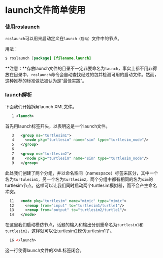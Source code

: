 # launch文件简单使用

### 使用roslaunch

`roslaunch`可以用来启动定义在`launch（启动）`文件中的节点。

用法：

```java
$ roslaunch [package] [filename.launch]
```

**注意：**存放launch文件的目录不一定非要命名为`launch`，事实上都不用非得放在目录中，`roslaunch`命令会自动查找经过的包并检测可用的启动文件。然而，这种推荐的标准做法被认为是“最佳实践”。

### launch解析

下面我们开始拆解launch XML文件。

```xml
   1 <launch>
```

首先用launch标签开头，以表明这是一个launch文件。

```xml
   3   <group ns="turtlesim1">
   4     <node pkg="turtlesim" name="sim" type="turtlesim_node"/>
   5   </group>
   6 
   7   <group ns="turtlesim2">
   8     <node pkg="turtlesim" name="sim" type="turtlesim_node"/>
   9   </group>
```

此处我们创建了两个分组，并以命名空间（namespace）标签来区分，其中一个名为`turtulesim1`，另一个名为`turtlesim2`，两个分组中都有相同的名为`sim`的turtlesim节点。这样可以让我们同时启动两个turtlesim模拟器，而不会产生命名冲突。

```xml
  11   <node pkg="turtlesim" name="mimic" type="mimic">
  12     <remap from="input" to="turtlesim1/turtle1"/>
  13     <remap from="output" to="turtlesim2/turtle1"/>
  14   </node>
```

在这里我们启动模仿节点，话题的输入和输出分别重命名为`turtlesim1`和`turtlesim2`，这样就可以让turtlesim2模仿turtlesim1了。

```xml
  16 </launch>
```

这一行使得launch文件的XML标签闭合。